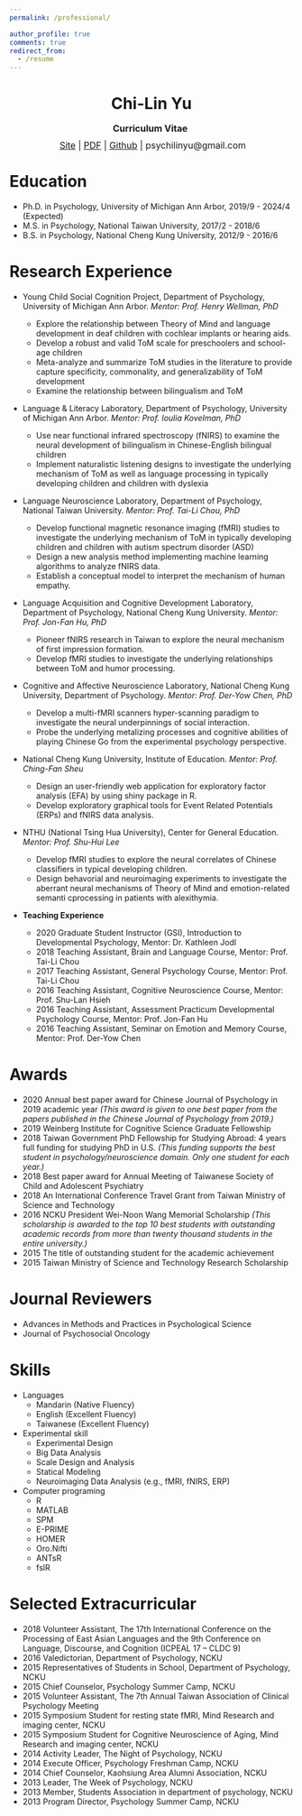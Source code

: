 ```yaml
---
permalink: /professional/

author_profile: true
comments: true
redirect_from:
  - /resume
---
```



<h1 class="western" align="center"><b>Chi-Lin Yu</b></h1>
<p style="line-height: 1;" align="center"><span style="font-size: medium;"><b>Curriculum Vitae</b> </span></p>
<p style="line-height: 1;" align="center"><span style="font-size: medium;"> <a href="https://psychilin.github.io/">Site</a> | <a href="https://github.com/PsyChiLin/CV/blob/master/CV.pdf">PDF</a> | <a href="https://github.com/PsyChiLin">Github</a> | <a>psychilinyu@gmail.com</a></span></p>


Education
======
* Ph.D. in Psychology, University of Michigan Ann Arbor, 2019/9 - 2024/4 (Expected)
* M.S. in Psychology, National Taiwan University, 2017/2 - 2018/6
* B.S. in Psychology, National Cheng Kung University, 2012/9 - 2016/6

Research Experience
======
- Young Child Social Cognition Project, Department of Psychology, University of Michigan Ann Arbor. *Mentor: Prof. Henry Wellman, PhD*
  - Explore the relationship between Theory of Mind and language development in deaf children with cochlear implants or hearing aids.
  - Develop a robust and valid ToM scale for preschoolers and school-age children
  - Meta-analyze and summarize ToM studies in the literature to provide capture specificity, commonality, and generalizability of ToM development 
  - Examine the relationship between bilingualism and ToM

- Language & Literacy Laboratory, Department of Psychology, University of Michigan Ann Arbor. *Mentor: Prof. Ioulia Kovelman, PhD*
  - Use near functional infrared spectroscopy (fNIRS) to examine the neural development of bilingualism in Chinese-English bilingual children
  - Implement naturalistic listening designs to investigate the underlying mechanism of ToM as well as language processing in typically developing children and children with dyslexia

- Language Neuroscience Laboratory, Department of Psychology, National Taiwan University. *Mentor: Prof. Tai-Li Chou, PhD*
  - Develop functional magnetic resonance imaging (fMRI) studies to investigate the underlying mechanism of ToM in typically developing children and children with autism spectrum disorder (ASD)
  - Design a new analysis method implementing machine learning algorithms to analyze fNIRS data.
  - Establish a conceptual model to interpret the mechanism of human empathy.

- Language Acquisition and Cognitive Development Laboratory, Department of Psychology, National Cheng Kung University. *Mentor: Prof. Jon-Fan Hu, PhD*
  - Pioneer fNIRS research in Taiwan to explore the neural mechanism of first impression formation.
  - Develop fMRI studies to investigate the underlying relationships between ToM and humor processing.

- Cognitive and Affective Neuroscience Laboratory, National Cheng Kung University, Department of Psychology. *Mentor: Prof. Der-Yow Chen, PhD*
    - Develop a multi-fMRI scanners hyper-scanning paradigm to investigate the neural underpinnings of social interaction.
    - Probe the underlying metalizing processes and cognitive abilities of playing Chinese Go from the experimental psychology perspective.


- National Cheng Kung University, Institute of Education. *Mentor: Prof. Ching-Fan Sheu*
    - Design an user-friendly web application for exploratory factor analysis (EFA) by using shiny package in R.
    - Develop exploratory graphical tools for Event Related Potentials (ERPs) and fNIRS data analysis.
    
- NTHU (National Tsing Hua University), Center for General Education. *Mentor: Prof. Shu-Hui Lee*
    - Develop fMRI studies to explore the neural correlates of Chinese classifiers in typical developing children.
    - Design behavorial and neuroimaging experiments to investigate the aberrant neural mechanisms of Theory of Mind and emotion-related semanti cprocessing in patients with alexithymia.

- **Teaching Experience**
    - 2020 Graduate Student Instructor (GSI), Introduction to Developmental Psychology, Mentor: Dr. Kathleen Jodl
    - 2018 Teaching Assistant, Brain and Language Course, Mentor: Prof. Tai-Li Chou
    - 2017 Teaching Assistant, General Psychology Course, Mentor: Prof. Tai-Li Chou
    - 2016 Teaching Assistant, Cognitive Neuroscience Course, Mentor: Prof. Shu-Lan Hsieh
    - 2016 Teaching Assistant, Assessment Practicum Developmental Psychology Course, Mentor: Prof. Jon-Fan Hu
    - 2016 Teaching Assistant, Seminar on Emotion and Memory Course, Mentor: Prof. Der-Yow Chen


Awards
======
- 2020 Annual best paper award for Chinese Journal of Psychology in 2019 academic year *(This award is given to one best paper from the papers published in the Chinese Journal of Psychology from 2019.)*
- 2019 Weinberg Institute for Cognitive Science Graduate Fellowship
- 2018 Taiwan Government PhD Fellowship for Studying Abroad: 4 years full funding for studying PhD in U.S. *(This funding supports the best student in psychology/neuroscience domain. Only one student for each year.)*
- 2018 Best paper award for Annual Meeting of Taiwanese Society of Child and Adolescent Psychiatry
- 2018 An International Conference Travel Grant from Taiwan Ministry of Science and Technology 
- 2016 NCKU President Wei-Noon Wang Memorial Scholarship *(This scholarship is awarded to the top 10 best students with outstanding academic records from more than twenty thousand students in the entire university.)*
- 2015 The title of outstanding student for the academic achievement
- 2015 Taiwan Ministry of Science and Technology Research Scholarship

Journal Reviewers
======
- Advances in Methods and Practices in Psychological Science
- Journal of Psychosocial Oncology

Skills
======
- Languages
    - Mandarin (Native Fluency)
    - English (Excellent Fluency)
    - Taiwanese (Excellent Fluency)
- Experimental skill
    - Experimental Design
    - Big Data Analysis
    - Scale Design and Analysis
    - Statical Modeling
    - Neuroimaging Data Analysis (e.g., fMRI, fNIRS, ERP)
- Computer programing
    - R
    - MATLAB
    - SPM
    - E-PRIME
    - HOMER
    - Oro.Nifti
    - ANTsR
    - fslR
    
Selected Extracurricular
=====
- 2018 Volunteer Assistant, The 17th International Conference on the Processing of East Asian Languages and the 9th Conference on Language, Discourse, and Cognition (ICPEAL 17 – CLDC 9)
- 2016 Valedictorian, Department of Psychology, NCKU
- 2015 Representatives of Students in School, Department of Psychology, NCKU
- 2015 Chief Counselor, Psychology Summer Camp, NCKU
- 2015 Volunteer Assistant, The 7th Annual Taiwan Association of Clinical Psychology Meeting
- 2015 Symposium Student for resting state fMRI, Mind Research and imaging center, NCKU
- 2015 Symposium Student for Cognitive Neuroscience of Aging, Mind Research and imaging center,
NCKU
- 2014 Activity Leader, The Night of Psychology, NCKU
- 2014 Execute Officer, Psychology Freshman Camp, NCKU
- 2014 Chief Counselor, Kaohsiung Area Alumni Association, NCKU
- 2013 Leader, The Week of Psychology, NCKU
- 2013 Member, Students Association in department of psychology, NCKU 
- 2013 Program Director, Psychology Summer Camp, NCKU